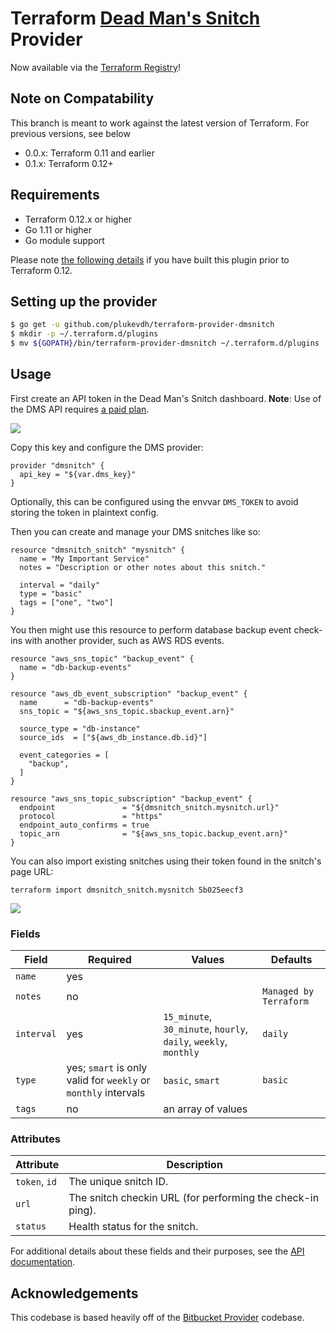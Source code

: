 # Terraform [Dead Man's Snitch](https://deadmanssnitch.com/) Provider

Now available via the [Terraform Registry](https://registry.terraform.io/providers/plukevdh/dmsnitch/latest)!

## Note on Compatability

This branch is meant to work against the latest version of Terraform. For previous versions, see below

- 0.0.x: Terraform 0.11 and earlier
- 0.1.x: Terraform 0.12+ 

## Requirements

- Terraform 0.12.x or higher
- Go 1.11 or higher
- Go module support

Please note [the following details](https://www.terraform.io/docs/extend/terraform-0.12-compatibility.html) if you have built this plugin prior to Terraform 0.12. 

## Setting up the provider

```sh
$ go get -u github.com/plukevdh/terraform-provider-dmsnitch
$ mkdir -p ~/.terraform.d/plugins
$ mv ${GOPATH}/bin/terraform-provider-dmsnitch ~/.terraform.d/plugins
```

## Usage

First create an API token in the Dead Man's Snitch dashboard. **Note**: Use of the DMS API requires [a paid plan](https://deadmanssnitch.com/plans).

![](http://img.plukevdh.me/0M2i1K2n2T1a/Image%2525202018-08-07%252520at%2525203.45.04%252520PM.png)

Copy this key and configure the DMS provider:

```hcl
provider "dmsnitch" {
  api_key = "${var.dms_key}"
}
```

Optionally, this can be configured using the envvar `DMS_TOKEN` to avoid storing the token in plaintext config.

Then you can create and manage your DMS snitches like so:

```hcl
resource "dmsnitch_snitch" "mysnitch" {
  name = "My Important Service"
  notes = "Description or other notes about this snitch."
  
  interval = "daily" 
  type = "basic"
  tags = ["one", "two"]
}
```

You then might use this resource to perform database backup event check-ins with another provider, such as AWS RDS events.

```hcl
resource "aws_sns_topic" "backup_event" {
  name = "db-backup-events"
}

resource "aws_db_event_subscription" "backup_event" {
  name      = "db-backup-events"
  sns_topic = "${aws_sns_topic.sbackup_event.arn}"

  source_type = "db-instance"
  source_ids  = ["${aws_db_instance.db.id}"]

  event_categories = [
    "backup",
  ]
}

resource "aws_sns_topic_subscription" "backup_event" {
  endpoint               = "${dmsnitch_snitch.mysnitch.url}"
  protocol               = "https"
  endpoint_auto_confirms = true
  topic_arn              = "${aws_sns_topic.backup_event.arn}"
}
```

You can also import existing snitches using their token found in the snitch's page URL:

`terraform import dmsnitch_snitch.mysnitch 5b025eecf3`

![](http://img.plukevdh.me/1X2N462b0J3a/%255B5a117e75fd66875d1a7c61c65ceaaae3%255D_Image%2525202018-08-07%252520at%2525204.27.59%252520PM.png)

                                     
### Fields

| Field | Required | Values | Defaults |
|---|---|---|---|
| `name` | yes |
| `notes`| no | | `Managed by Terraform` | 
| `interval` | yes | `15_minute`, `30_minute`, `hourly`, `daily`, `weekly`, `monthly` | `daily` |
| `type` | yes; `smart` is only valid for `weekly` or `monthly` intervals  | `basic`, `smart` | `basic` |
| `tags` | no | an array of values | 
 
 ### Attributes

| Attribute | Description |
|---|---|
| `token`, `id` | The unique snitch ID. |
| `url`| The snitch checkin URL (for performing the check-in ping). | 
| `status` | Health status for the snitch. |
  
For additional details about these fields and their purposes, see the [API documentation](https://deadmanssnitch.com/docs/api/v1). 

## Acknowledgements

This codebase is based heavily off of the [Bitbucket Provider](https://github.com/terraform-providers/terraform-provider-bitbucket) codebase.

